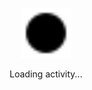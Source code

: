 <div align="center">
	<br>
	<br><br>
	<br><br>
	<br>
	<a title="loading" href="https://github.com/arzzen"><img src="https://raw.githubusercontent.com/arzzen/arzzen/svg/svg.svg" width="80" height="80"></a>
	<p>Loading activity...</p>
	<br>
	<br><br>
	<br><br>
	<br>
</div>
